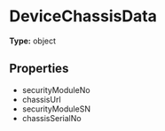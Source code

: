 # DeviceChassisData


**Type:** object

## Properties
* securityModuleNo
* chassisUrl
* securityModuleSN
* chassisSerialNo
